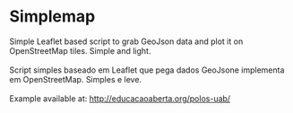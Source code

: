 Simplemap
=======

Simple Leaflet based script to grab GeoJson data and plot it on OpenStreetMap tiles. Simple and light.<br><br>
Script simples baseado em Leaflet que pega dados GeoJsone implementa em OpenStreetMap. Simples e leve.
<br><br>
Example available at: http://educacaoaberta.org/polos-uab/
